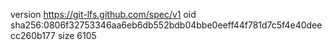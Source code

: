 version https://git-lfs.github.com/spec/v1
oid sha256:0806f32753346aa6eb6db552bdb04bbe0eeff44f781d7c5f4e40deecc260b177
size 6105
